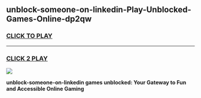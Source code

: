 
## unblock-someone-on-linkedin-Play-Unblocked-Games-Online-dp2qw
<h3>
<a href="https://premium76.site?title=unblock-someone-on-linkedin&ref=25A">CLICK TO PLAY</a></h3>
<hr>

<h3>
<a href="https://premium76.site?title=unblock-someone-on-linkedin&ref=25A">CLICK 2 PLAY</a>
  
</h3>

<a href="https://premium76.site?title=unblock-someone-on-linkedin&ref=25A"><img src="https://clearcache.store/games.png"></a>


**unblock-someone-on-linkedin games unblocked: Your Gateway to Fun and Accessible Online Gaming**
